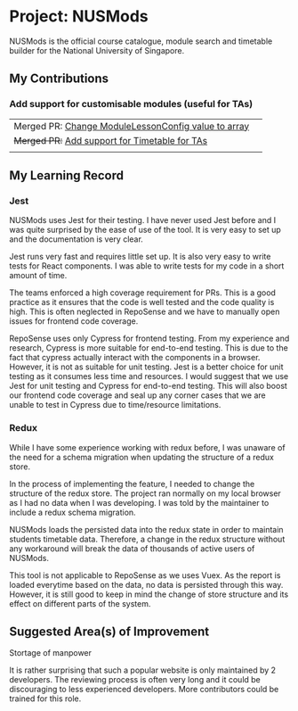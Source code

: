 # Project: NUSMods

NUSMods is the official course catalogue, module search and timetable builder for the National University of Singapore.

## My Contributions

### Add support for customisable modules (useful for TAs)

|                                                                                                              |     |
| ------------------------------------------------------------------------------------------------------------ | --- |
| Merged PR: [Change ModuleLessonConfig value to array](https://github.com/nusmodifications/nusmods/pull/3420) |
| ~~Merged PR:~~ [Add support for Timetable for TAs](https://github.com/nusmodifications/nusmods/pull/3434)    |
|                                                                                                              |

## My Learning Record

### Jest

NUSMods uses Jest for their testing. I have never used Jest before and I was quite surprised by the ease of use of the tool. It is very easy to set up and the documentation is very clear.

Jest runs very fast and requires little set up. It is also very easy to write tests for React components. I was able to write tests for my code in a short amount of time.

The teams enforced a high coverage requirement for PRs. This is a good practice as it ensures that the code is well tested and the code quality is high. This is often neglected in RepoSense and we have to manually open issues for frontend code coverage.

RepoSense uses only Cypress for frontend testing. From my experience and research, Cypress is more suitable for end-to-end testing. This is due to the fact that cypress actually interact with the components in a browser. However, it is not as suitable for unit testing. Jest is a better choice for unit testing as it consumes less time and resources. I would suggest that we use Jest for unit testing and Cypress for end-to-end testing. This will also boost our frontend code coverage and seal up any corner cases that we are unable to test in Cypress due to time/resource limitations.

### Redux

While I have some experience working with redux before, I was unaware of the need for a schema migration when updating the structure of a redux store.

In the process of implementing the feature, I needed to change the structure of the redux store. The project ran normally on my local browser as I had no data when I was developing. I was told by the maintainer to include a redux schema migration.

NUSMods loads the persisted data into the redux state in order to maintain students timetable data. Therefore, a change in the redux structure without any workaround will break the data of thousands of active users of NUSMods.

This tool is not applicable to RepoSense as we uses Vuex. As the report is loaded everytime based on the data, no data is persisted through this way. However, it is still good to keep in mind the change of store structure and its effect on different parts of the system.

## Suggested Area(s) of Improvement

Stortage of manpower

It is rather surprising that such a popular website is only maintained by 2 developers. The reviewing process is often very long and it could be discouraging to less experienced developers. More contributors could be trained for this role.

